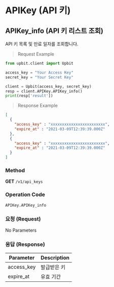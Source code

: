 # APIKey (API 키)

## APIKey_info (API 키 리스트 조회)
API 키 목록 및 만료 일자를 조회합니다.

> Request Example

```python
from upbit.client import Upbit

access_key = "Your Access Key"
secret_key = "Your Secret Key"

client = Upbit(access_key, secret_key)
resp = client.APIKey.APIKey_info()
print(resp['result'])
```

> Response Example

```json
[
  {
    "access_key" : "xxxxxxxxxxxxxxxxxxxxxxxx",
    "expire_at" : "2021-03-09T12:39:39.000Z"
  },
  {
    "access_key" : "xxxxxxxxxxxxxxxxxxxxxxxx",
    "expire_at" : "2021-03-09T12:39:39.000Z"
  }
]
```

### Method
**GET** `/v1/api_keys`

### Operation Code
`APIKey.APIKey_info`


### 요청 (Request)

No Parameters


### 응답 (Response)

Parameter  | Description
--------   | -----------
access_key | 발급받은 키
expire_at  | 유효 기간
